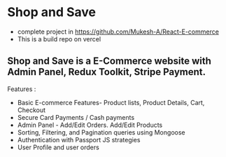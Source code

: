 # Shop and Save

- complete project in https://github.com/Mukesh-A/React-E-commerce
- This is a build repo on vercel

## Shop and Save is a E-Commerce website with Admin Panel, Redux Toolkit, Stripe Payment.

Features :

- Basic E-commerce Features- Product lists, Product Details, Cart, Checkout
- Secure Card Payments / Cash payments
- Admin Panel - Add/Edit Orders. Add/Edit Products
- Sorting, Filtering, and Pagination queries using Mongoose
- Authentication with Passport JS strategies
- User Profile and user orders
